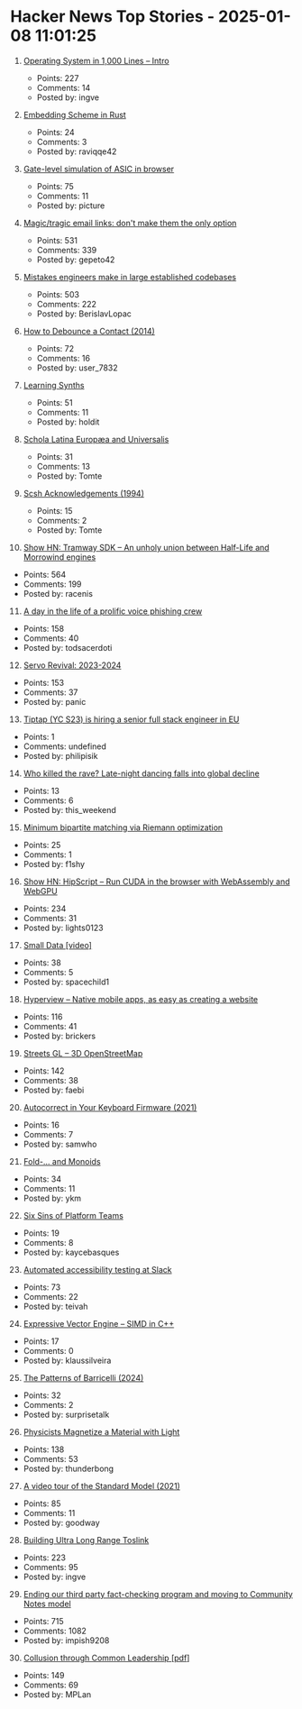 # Hacker News Top Stories - 2025-01-08 11:01:25

1. [Operating System in 1,000 Lines – Intro](https://operating-system-in-1000-lines.vercel.app/en)
   - Points: 227
   - Comments: 14
   - Posted by: ingve

2. [Embedding Scheme in Rust](https://raviqqe.com/doc/posts/stak/embedding-scheme-in-rust/)
   - Points: 24
   - Comments: 3
   - Posted by: raviqqe42

3. [Gate-level simulation of ASIC in browser](https://znah.net/tt09/)
   - Points: 75
   - Comments: 11
   - Posted by: picture

4. [Magic/tragic email links: don't make them the only option](https://recyclebin.zip/posts/annoyinglinks/)
   - Points: 531
   - Comments: 339
   - Posted by: gepeto42

5. [Mistakes engineers make in large established codebases](https://www.seangoedecke.com/large-established-codebases/)
   - Points: 503
   - Comments: 222
   - Posted by: BerislavLopac

6. [How to Debounce a Contact (2014)](https://www.ganssle.com/debouncing.htm)
   - Points: 72
   - Comments: 16
   - Posted by: user_7832

7. [Learning Synths](https://learningsynths.ableton.com)
   - Points: 51
   - Comments: 11
   - Posted by: holdit

8. [Schola Latina Europæa and Universalis](http://avitus.alcuinus.net/schola_latina/soni_en.php)
   - Points: 31
   - Comments: 13
   - Posted by: Tomte

9. [Scsh Acknowledgements (1994)](https://scsh.net/docu/html/man.html)
   - Points: 15
   - Comments: 2
   - Posted by: Tomte

10. [Show HN: Tramway SDK – An unholy union between Half-Life and Morrowind engines](https://racenis.github.io/tram-sdk/why.html)
   - Points: 564
   - Comments: 199
   - Posted by: racenis

11. [A day in the life of a prolific voice phishing crew](https://krebsonsecurity.com/2025/01/a-day-in-the-life-of-a-prolific-voice-phishing-crew/)
   - Points: 158
   - Comments: 40
   - Posted by: todsacerdoti

12. [Servo Revival: 2023-2024](https://blogs.igalia.com/mrego/servo-revival-2023-2024/)
   - Points: 153
   - Comments: 37
   - Posted by: panic

13. [Tiptap (YC S23) is hiring a senior full stack engineer in EU](https://www.ycombinator.com/companies/tiptap/jobs/ZJhpyYA-senior-full-stack-engineer)
   - Points: 1
   - Comments: undefined
   - Posted by: philipisik

14. [Who killed the rave? Late-night dancing falls into global decline](https://www.ft.com/content/2138e940-0c81-44b0-87a7-325f278413e1)
   - Points: 13
   - Comments: 6
   - Posted by: this_weekend

15. [Minimum bipartite matching via Riemann optimization](https://ocramz.github.io/posts/2023-12-21-assignment-riemann-opt.html)
   - Points: 25
   - Comments: 1
   - Posted by: f1shy

16. [Show HN: HipScript – Run CUDA in the browser with WebAssembly and WebGPU](https://hipscript.lights0123.com/)
   - Points: 234
   - Comments: 31
   - Posted by: lights0123

17. [Small Data [video]](https://www.youtube.com/watch?v=eDr6_cMtfdA)
   - Points: 38
   - Comments: 5
   - Posted by: spacechild1

18. [Hyperview – Native mobile apps, as easy as creating a website](https://hyperview.org/)
   - Points: 116
   - Comments: 41
   - Posted by: brickers

19. [Streets GL – 3D OpenStreetMap](https://streets.gl/#47.35245,8.50958,21.25,42.00,459.10)
   - Points: 142
   - Comments: 38
   - Posted by: faebi

20. [Autocorrect in Your Keyboard Firmware (2021)](https://getreuer.info/posts/keyboards/autocorrection/index.html)
   - Points: 16
   - Comments: 7
   - Posted by: samwho

21. [Fold-... and Monoids](http://funcall.blogspot.com/2025/01/fold-and-monoids.html)
   - Points: 34
   - Comments: 11
   - Posted by: ykm

22. [Six Sins of Platform Teams](https://serce.me/posts/2025-01-07-six-sins-of-platform-teams)
   - Points: 19
   - Comments: 8
   - Posted by: kaycebasques

23. [Automated accessibility testing at Slack](https://slack.engineering/automated-accessibility-testing-at-slack/)
   - Points: 73
   - Comments: 22
   - Posted by: teivah

24. [Expressive Vector Engine – SIMD in C++](https://github.com/jfalcou/eve)
   - Points: 17
   - Comments: 0
   - Posted by: klaussilveira

25. [The Patterns of Barricelli (2024)](https://akkartik.name/post/2024-08-30-devlog)
   - Points: 32
   - Comments: 2
   - Posted by: surprisetalk

26. [Physicists Magnetize a Material with Light](https://news.mit.edu/2024/physicists-magnetize-material-using-light-1218)
   - Points: 138
   - Comments: 53
   - Posted by: thunderbong

27. [A video tour of the Standard Model (2021)](https://www.quantamagazine.org/a-video-tour-of-the-standard-model-20210716/)
   - Points: 85
   - Comments: 11
   - Posted by: goodway

28. [Building Ultra Long Range Toslink](https://blog.benjojo.co.uk/post/sfp-experiment-ultra-long-range-toslink)
   - Points: 223
   - Comments: 95
   - Posted by: ingve

29. [Ending our third party fact-checking program and moving to Community Notes model](https://about.fb.com/news/2025/01/meta-more-speech-fewer-mistakes/)
   - Points: 715
   - Comments: 1082
   - Posted by: impish9208

30. [Collusion through Common Leadership [pdf]](https://wwws.law.northwestern.edu/research-faculty/clbe/events/antitrust/documents/prager_collusion_through_common_leadership.pdf)
   - Points: 149
   - Comments: 69
   - Posted by: MPLan

